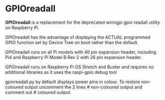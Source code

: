 # GPIOreadall
**GPIOreadall** is a replacement for the deprecated wiringpi gpio readall utility on Raspberry Pi.

GPIOreadall has the advantage of displaying the ACTUAL programmed GPIO function set by Device Tree on boot rather than the default.

GPIOreadall runs on all Pi models with 40 pin expansion header, including Pi4 and Raspberry Pi Model B Rev 2 with 26 pin expansion header.

GPIOreadall runs on Raspberry Pi OS Stretch and Buster and requires no additional libraries as it uses the raspi-gpio debug tool

gpioreadall.py by default displays power pins in colour.
To restore non-coloured output uncomment the 2 lines # non-coloured output and comment out # coloured output.
